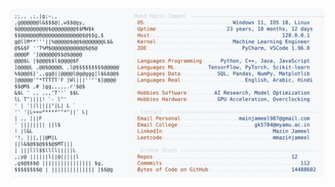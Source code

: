 <picture>
  <source srcset="https://raw.githubusercontent.com/mmazinjameel/mmazinjameel/main/dark_mode.svg?v=1758132880" media="(prefers-color-scheme: dark)">
  <img src="https://raw.githubusercontent.com/mmazinjameel/mmazinjameel/main/light_mode.svg?v=1758132880">
</picture>
